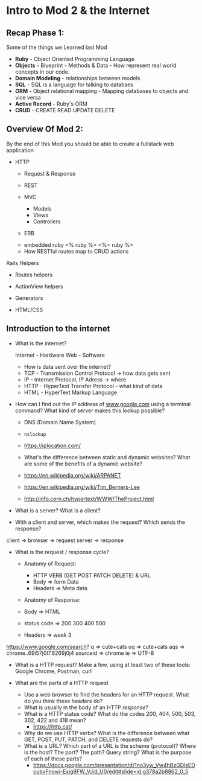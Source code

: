 # Intro to Mod 2 & the Internet


## Recap Phase 1:
Some of the things we Learned last Mod
* **Ruby** - Object Oriented Programming Language
* **Objects** - Blueprint - Methods & Data - How represent real world concepts in our code.
* **Domain Modeling** - relationships between models
* **SQL** - SQL is a language for talking to databses
* **ORM** - Object relational mapping - Mapping databases to objects and vice versa
* **Active Record** - Ruby's ORM
* **CRUD** - CREATE READ UPDATE DELETE







## Overview Of Mod 2:
By the end of this Mod you should be able to create a fullstack web application
* HTTP 
  * Request & Response
  * REST 

  * MVC
    - Models
    - Views
    - Controllers
  * ERB 
   - embedded ruby
   <% ruby %> 
   <%= ruby %> 

  * How RESTful routes map to CRUD actions 

Rails Helpers
  * Routes helpers
  * ActionView helpers
  * Generators

* HTML/CSS



## Introduction to the internet

* What is the internet?

  Internet - Hardware
  Web - Software


  * How is data sent over the internet?
  * TCP - Transmission Control Protocol -> how data gets sent
  * IP - Internet Protocol, IP Adress -> where
  * HTTP - HyperText Transfer Protocol - what kind of data
  * HTML - HyperText Markup Language

* How can I find out the IP address of www.google.com using a terminal command? What kind of server makes this lookup possible?
  * DNS (Domain Name System)
  * `nslookup`
  * https://iplocation.com/

  * What's the difference between static and dynamic websites? What are some of the benefits of a dynamic website?

  * https://en.wikipedia.org/wiki/ARPANET
  * https://en.wikipedia.org/wiki/Tim_Berners-Lee
  * http://info.cern.ch/hypertext/WWW/TheProject.html


* What is a server? What is a client?
* With a client and server, which makes the request? Which sends the response?

client => browser => request
server -> response

* What is the request / response cycle?
  - Anatomy of Request:
    - HTTP VERB (GET POST PATCH DELETE) & URL 
    - Body => form Data
    - Headers => Meta data


  - Anatomy of Response:
   - Body => HTML
   - status code => 200 300 400 500
   - Headers => week 3


https://www.google.com/search?
q => cute+cats
oq => cute+cats
aqs => chrome..69i57j0l7.8269j0j4
sourceid => chrome
ie => UTF-8
  


* What is a HTTP request? Make a few, using at least two of these tools: Google Chrome, Postman, curl

* What are the parts of a HTTP request
  * Use a web browser to find the headers for an HTTP request. What do you think these headers do?
  * What is usually in the body of an HTTP _response_?
  * What is a HTTP status code? What do the codes 200, 404, 500, 503, 302, 422 and 418 mean?
    * https://http.cat/
  * Why do we use HTTP verbs? What is the difference between what GET, POST, PUT, PATCH, and DELETE requests do?
  * What is a URL? Which part of a URL is the scheme (protocol)? Where is the host? The port? The path? Query string?  What is the purpose of each of these parts? 
    * https://docs.google.com/presentation/d/1no3yw_Vw4hBzGDlsEDcubvFnowi-Exjg9FW_VJid_U0/edit#slide=id.g378a2b8862_0_5


